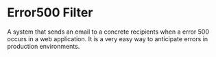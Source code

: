 Error500 Filter
===============

A system that sends an email to a concrete recipients when a error 500 occurs in a web application. It is a very easy way to anticipate errors in production environments.
